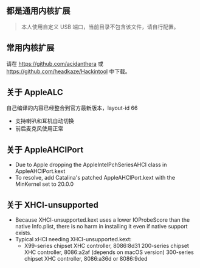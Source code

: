## 都是通用内核扩展 
> 本人使用自定义 USB 端口，当前目录不包含该文件，请自行配置。

## 常用内核扩展

请在 https://github.com/acidanthera 或 https://github.com/headkaze/Hackintool 中下载。

## 关于 AppleALC

自己编译的内容已经整合到官方最新版本，layout-id 66
  + 支持喇叭和耳机自动切换
  + 前后麦克风使用正常

## 关于 AppleAHCIPort

+ Due to Apple dropping the AppleIntelPchSeriesAHCI class in AppleAHCIPort.kext
+ To resolve, add Catalina's patched AppleAHCIPort.kext with the MinKernel set to 20.0.0

## 关于 XHCI-unsupported

+ Because XHCI-unsupported.kext uses a lower IOProbeScore than the native Info.plist, there is no harm in installing it even if native support exists.
+ Typical xHCI needing XHCI-unsupported.kext:
  + X99-series chipset XHC controller, 8086:8d31 200-series chipset XHC controller, 8086:a2af (depends on macOS version) 300-series chipset XHC controller, 8086:a36d or 8086:9ded

